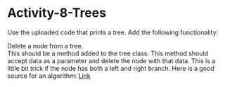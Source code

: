 # Activity-8-Trees
Use the uploaded code that prints a tree. Add the following functionality:

Delete a node from a tree. <br>
   This should be a method added to the tree class. This method should accept data as a parameter and delete the node with that data. This is a little bit trick if the node has both a left and right branch. Here is a good source for an algorithm: [Link](http://www.algolist.net/Data_structures/Binary_search_tree/Removal)
    
